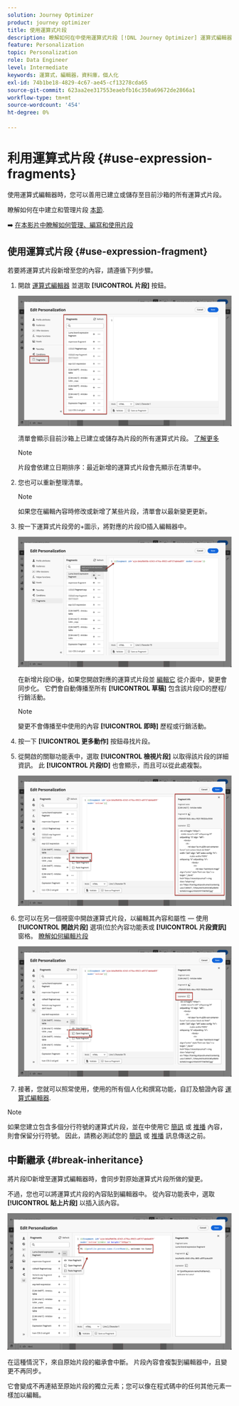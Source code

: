 ```yaml
---
solution: Journey Optimizer
product: journey optimizer
title: 使用運算式片段
description: 瞭解如何在中使用運算式片段 [!DNL Journey Optimizer] 運算式編輯器。
feature: Personalization
topic: Personalization
role: Data Engineer
level: Intermediate
keywords: 運算式，編輯器，資料庫，個人化
exl-id: 74b1be18-4829-4c67-ae45-cf13278cda65
source-git-commit: 623aa2ee317553eaebfb16c350a69672de2866a1
workflow-type: tm+mt
source-wordcount: '454'
ht-degree: 0%

---
```


# 利用運算式片段 {#use-expression-fragments}

使用運算式編輯器時，您可以善用已建立或儲存至目前沙箱的所有運算式片段。

瞭解如何在中建立和管理片段 [本節](../content-management/fragments.md).

➡️ [在本影片中瞭解如何管理、編寫和使用片段](../content-management/fragments.md#video-fragments)

## 使用運算式片段 {#use-expression-fragment}

若要將運算式片段新增至您的內容，請遵循下列步驟。

1. 開啟 [運算式編輯器](personalization-build-expressions.md) 並選取 **[!UICONTROL 片段]** 按鈕。

   ![](assets/expression-fragments-pane.png)

   清單會顯示目前沙箱上已建立或儲存為片段的所有運算式片段。 [了解更多](../content-management/fragments.md#create-expression-fragment)

   >[!NOTE]
   >
   >片段會依建立日期排序：最近新增的運算式片段會先顯示在清單中。

1. 您也可以重新整理清單。

   >[!NOTE]
   >
   >如果您在編輯內容時修改或新增了某些片段，清單會以最新變更更新。

1. 按一下運算式片段旁的+圖示，將對應的片段ID插入編輯器中。

   ![](assets/expression-fragment-add.png)

   在新增片段ID後，如果您開啟對應的運算式片段並 [編輯它](../content-management/fragments.md#edit-fragments) 從介面中，變更會同步化。 它們會自動傳播至所有 **[!UICONTROL 草稿]** 包含該片段ID的歷程/行銷活動。

   >[!NOTE]
   >
   >變更不會傳播至中使用的內容 **[!UICONTROL 即時]** 歷程或行銷活動。

1. 按一下 **[!UICONTROL 更多動作]** 按鈕尋找片段。

1. 從開啟的關聯功能表中，選取 **[!UICONTROL 檢視片段]** 以取得該片段的詳細資訊。 此 **[!UICONTROL 片段ID]** 也會顯示，而且可以從此處複製。

   ![](assets/expression-fragment-view.png)

1. 您可以在另一個視窗中開啟運算式片段，以編輯其內容和屬性 — 使用 **[!UICONTROL 開啟片段]** 選項(位於內容功能表或 **[!UICONTROL 片段資訊]** 窗格。 [瞭解如何編輯片段](../content-management/fragments.md#edit-fragments)

   ![](assets/expression-fragment-open.png)

1. 接著，您就可以照常使用，使用的所有個人化和撰寫功能，自訂及驗證內容 [運算式編輯器](personalization-build-expressions.md).

>[!NOTE]
>
>如果您建立包含多個分行符號的運算式片段，並在中使用它 [簡訊](../sms/create-sms.md#sms-content) 或 [推播](../push/design-push.md) 內容，則會保留分行符號。 因此，請務必測試您的 [簡訊](../sms/send-sms.md) 或 [推播](../push/send-push.md) 訊息傳送之前。

## 中斷繼承 {#break-inheritance}

將片段ID新增至運算式編輯器時，會同步對原始運算式片段所做的變更。

不過，您也可以將運算式片段的內容貼到編輯器中。 從內容功能表中，選取 **[!UICONTROL 貼上片段]** 以插入該內容。

![](assets/expression-fragment-paste.png)

在這種情況下，來自原始片段的繼承會中斷。 片段內容會複製到編輯器中，且變更不再同步。

它會變成不再連結至原始片段的獨立元素；您可以像在程式碼中的任何其他元素一樣加以編輯。

